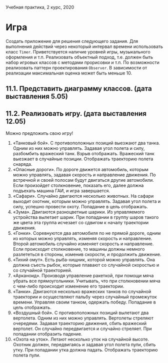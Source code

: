 Учебная практика, 2 курс, 2020

# Игра

Создать приложение для решения следующего задания. Для выполнения действий через некоторый интервал времени использовать класс `Timer`. Приветствуется наличие уровней игры, музыкального оформления и т.п. Реализовать объектный подход, т.е. должен быть набор игровых классов с методами прорисовки и т.п. 
По возможности реализовать паттерн проектирования `Observer`.
В зависимости от реализации максимальная оценка может быть меньше 10.
## 11.1. Представить диаграмму классов. (дата выставления 5.05)
## 11.2. Реализовать игру. (дата выставления 12.05)
Можно предложить свою игру!

1.  «Танковый бой». С противоположных позиций выезжают два танка. Одним из них можно управлять. Задавая угол полета и силу, разбомбить вражеский танк. Взрыв отображать. Вражеский танк выезжает в случайные позиции. Отображать траекторию полета снаряда.
2.  «Опасные дороги». По дороге движется автомобиль, которым можно управлять, задавая скорость и направление движения. По встречной и своей полосам будут двигаться другие автомобили. Если произойдет столкновение, показать его, далее должна подъехать машина ГАИ, и игра завершается.
3.  «Сафари». Случайно двигаются несколько животных. На сафари выходит охотник, которым можно управлять. Задавая угол полета и силу, успешно провести охоту. Попадание в цель отображать.
4.  «Зума». Двигаются разноцветные шарики. Из управляемого устройства вылетает шарик. При попадании в группу шаров такого же цвета эта группа исчезает со сдвигом к началу траектории движения.
5.  «Гонки». Соревнуются два автомобиля по не прямой дороге, одним из которых можно управлять, изменяя скорость и направление. Второй автомобиль случайно изменяет скорость и направление. Если происходит столкновение, то машины должны немного разлететься в стороны, изменив скорости, и продолжить движение.
6.  «Тихий омут». Есть рыба-хищник, которой можно управлять. Она должна съесть рыбок, которые плавают со случайной скоростью и со случайной траекторией.
7.  «Арканоид». Производя управление ракеткой, при помощи мяча убрать все прямоугольники. Учитывать, что при столкновении мяча с чем-либо происходит изменение его траектории.
8.  «Танки». Двигаются несколько вражеских танков по случайной траектории и осуществляют пальбу через случайный промежуток времени. Управляя своим танком, одержать победу. Попадание в цель отображать.
9.  «Воздушный бой». С противоположных позиций вылетают два вертолета. Одним из них можно управлять. Вертолеты стреляют очередями. Задавая траекторию движения, сбить вражеский вертолет. Он случайно передвигается и случайно стреляет. При попадании отобразить падение.
10. «Охота на уток». Летают несколько уток на случайной высоте. Охотник должен, передвигаясь и задавая угол полета пули, сбить утку. При попадании утка должна падать. Отображать траекторию полета пули.
